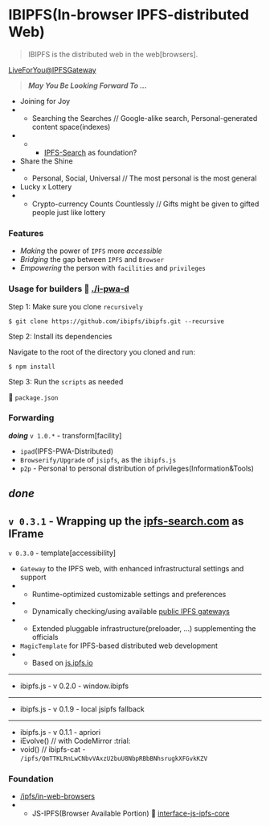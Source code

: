 # IBIPFS(In-browser IPFS-distributed Web)

> IBIPFS is the distributed web in the web[browsers].

[LiveForYou@IPFSGateway](https://service.edening.net/ipfs/QmVBxJjhLNuqDtKcLoP4DtqgyL7Wbyzde7cRWRS8eXVGWS/)


> _**May You Be Looking Forward To ...**_
- Joining for Joy
- * Searching the Searches // Google-alike search, Personal-generated content space(indexes)
- * - [IPFS-Search](https://github.com/ipfs-search) as foundation?
- Share the Shine
- * Personal, Social, Universal // The most personal is the most general
- Lucky x Lottery
- * Crypto-currency Counts Countlessly // Gifts might be given to gifted people just like lottery

### Features

- _Making_ the power of `IPFS` more _accessible_
- _Bridging_ the gap between `IPFS` and `Browser`
- _Empowering_ the person with `facilities` and `privileges`

### Usage for builders :eyes: [./i-pwa-d](./i-pwa-d)

Step 1: Make sure you clone `recursively`

```
$ git clone https://github.com/ibipfs/ibipfs.git --recursive
```

Step 2: Install its dependencies

Navigate to the root of the directory you cloned and run:

```
$ npm install
```

Step 3: Run the `scripts` as needed

:eyes: `package.json`

### Forwarding

_**doing**_ `v 1.0.*` - transform[facility]
- `ipad`(IPFS-PWA-Distributed)
- `Browserify/Upgrade` of `jsipfs`, as the `ibipfs.js`
- `p2p` - Personal to personal distribution of privileges(Information&Tools)

_**done**_
---
`v 0.3.1` - Wrapping up the [ipfs-search.com](https://ipfs-search.com) as IFrame
---
`v 0.3.0` - template[accessibility]
- `Gateway` to the IPFS web, with enhanced infrastructural settings and support
- * Runtime-optimized customizable settings and preferences
- * Dynamically checking/using available [public IPFS gateways](https://github.com/ipfs/public-gateway-checker)
- * Extended pluggable infrastructure(preloader, ...) supplementing the officials
- `MagicTemplate` for IPFS-based distributed web development
- * Based on [js.ipfs.io](https://github.com/ipfs/js.ipfs.io)
---
- ibipfs.js - v 0.2.0 - window.ibipfs
---
- ibipfs.js - v 0.1.9 - local jsipfs fallback
---
- ibipfs.js - v 0.1.1 - apriori
- iEvolve() // with CodeMirror :trial:
- void() // ibipfs-cat - `/ipfs/QmTTKLRnLwCNbvVAxzU2buU8NbpRBbBNhsrugkXFGvkKZV`

### Foundation

- [/ipfs/in-web-browsers](https://github.com/ipfs/in-web-browsers)
- * JS-IPFS(Browser Available Portion) :eyes: [interface-js-ipfs-core](https://github.com/ipfs/interface-js-ipfs-core)

